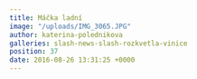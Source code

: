 ```yaml
---
title: Máčka ladní
image: "/uploads/IMG_3065.JPG"
author: katerina-polednikova
galleries: slash-news-slash-rozkvetla-vinice
position: 37
date: 2016-08-26 13:31:25 +0000
---
```

